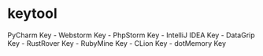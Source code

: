 # keytool
PyCharm Key - Webstorm Key - PhpStorm Key - IntelliJ IDEA Key - DataGrip Key - RustRover Key - RubyMine Key - CLion Key - dotMemory Key
